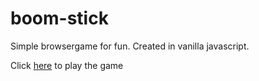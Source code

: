 # boom-stick
Simple browsergame for fun.
Created in vanilla javascript.

Click [here](https://wilfredluijk.github.io/boom-stick/ "Game") to play the game
